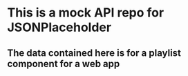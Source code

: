 # This is a mock API repo for JSONPlaceholder

## The data contained here is for a playlist component for a web app
